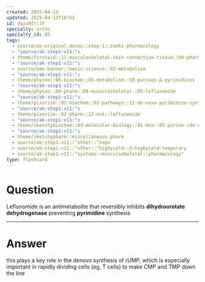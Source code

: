 ```yaml
---
created: 2025-04-13
updated: 2025-04-13T10:53
id: dqzuN{t)JY
specialty: ortho
specialty_id: 85
tags:
  - source/ak-original-decks::step-1::zanki-pharmacology
  - "source/ak-step1-v11:": 
  - theme/firstaid::11-musculoskeletal-skin-connective-tissue::04-pharm::06-leflunomide
  - "source/ak-step1-v11:": 
  - source/ome-banner::basic-science::02-metabolism
  - "source/ak-step1-v11:": 
  - theme/physeo::05-biochem::05-metabolism::18-purines-&-pyrimidines
  - "source/ak-step1-v11:": 
  - theme/physeo::09-pharm::09-musculoskeletal::05-leflunomide
  - "source/ak-step1-v11:": 
  - theme/pixorize::02-biochem::02-pathways::12-de-novo-pyrimidine-synthesis
  - "source/ak-step1-v11:": 
  - theme/pixorize::03-pharm::12-msk::leflunomide
  - "source/ak-step1-v11:": 
  - theme/sketchybiochem::03-molecular-biology::01-dna::05-purine-(de-novo)-pyrimidine-synthesis
  - "source/ak-step1-v11:": 
  - theme/sketchypharm::miscellaneous-pharm
  - source/ak-step1-v11::^other::^expn
  - source/ak-step1-v11::^other::^highyield::3-highyield-temporary
  - source/ak-step1-v11::^systems::musculoskeletal::pharmacology"
type: flashcard
---
```


# Question
Leflunomide is an antimetabolite that reversibly inhibits **dihydroorotate dehydrogenase** preventing **pyrimidine** synthesis

---

# Answer
this plays a key role in the denovo synthesis of rUMP, which is especially important in rapidly dividing cells (eg, T cells) to make CMP and TMP down the line
